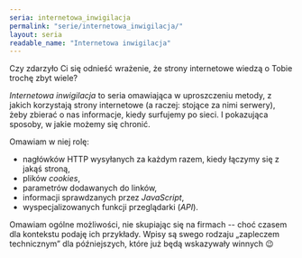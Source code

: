 ```yaml
---
seria: internetowa_inwigilacja
permalink: "serie/internetowa_inwigilacja/"
layout: seria
readable_name: "Internetowa inwigilacja"
---
```


Czy zdarzyło Ci się odnieść wrażenie, że strony internetowe wiedzą o Tobie trochę zbyt wiele?

*Internetowa inwigilacja* to seria omawiająca w uproszczeniu metody, z jakich korzystają strony internetowe (a raczej: stojące za nimi serwery), żeby zbierać o nas informacje, kiedy surfujemy po sieci. I pokazująca sposoby, w jakie możemy się chronić.

Omawiam w niej rolę:

* nagłówków HTTP wysyłanych za każdym razem, kiedy łączymy się z jakąś stroną,
* plików *cookies*,
* parametrów dodawanych do linków,
* informacji sprawdzanych przez *JavaScript*,
* wyspecjalizowanych funkcji przeglądarki (*API*).

Omawiam ogólne możliwości, nie skupiając się na firmach -- choć czasem dla kontekstu podaję ich przykłady. Wpisy są swego rodzaju „zapleczem technicznym” dla późniejszych, które już będą wskazywały winnych :wink:
